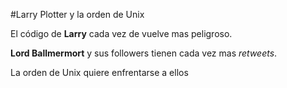 #Larry Plotter y la orden de Unix


El código de **Larry** cada vez de vuelve mas peligroso.

**Lord Ballmermort** y sus followers tienen cada vez mas *retweets*.

La orden de Unix quiere enfrentarse a ellos
